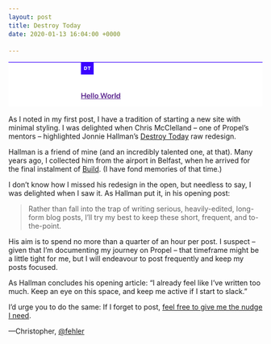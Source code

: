 ```yaml
---
layout: post
title: Destroy Today
date: 2020-01-13 16:04:00 +0000

---
```

![Destroy Today](/uploads/002-destroy-today.png)

As I noted in my first post, I have a tradition of starting a new site with minimal styling. I was delighted when Chris McClelland – one of Propel’s mentors – highlighted Jonnie Hallman’s [Destroy Today][01] raw redesign.

Hallman is a friend of mine (and an incredibly talented one, at that). Many years ago, I collected him from the airport in Belfast, when he arrived for the final instalment of [Build][02]. (I have fond memories of that time.)

I don’t know how I missed his redesign in the open, but needless to say, I was delighted when I saw it. As Hallman put it, in his opening post:

> Rather than fall into the trap of writing serious, heavily-edited, long-form blog posts, I’ll try my best to keep these short, frequent, and to-the-point.

His aim is to spend no more than a quarter of an hour per post. I suspect – given that I’m documenting my journey on Propel – that timeframe might be a little tight for me, but I will endeavour to post frequently and keep my posts focused.

As Hallman concludes his opening article: “I already feel like I’ve written too much. Keep an eye on this space, and keep me active if I start to slack.”

I’d urge you to do the same: If I forget to post, [feel free to give me the nudge I need][03].

—Christopher, [@fehler][03]


<!-- Links -->

[01]: https://destroytoday.com/blog/hello-world
[02]: http://2013.buildconf.com
[03]: https://twitter.com/fehler